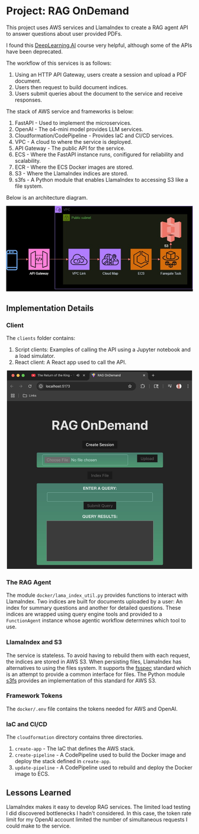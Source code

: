 # Project: RAG OnDemand

This project uses AWS services and LlamaIndex to create a RAG agent API to answer questions about user provided PDFs. 

I found this [DeepLearning.AI](https://learn.deeplearning.ai/courses/building-agentic-rag-with-llamaindex/lesson/nfa5y/building-a-multi-document-agent) course very helpful, although some of the APIs have been deprecated.

The workflow of this services is as follows:

1. Using an HTTP API Gateway, users create a session and upload a PDF document.
1. Users then request to build document indices.
1. Users submit queries about the document to the service and receive responses. 

The stack of AWS service and frameworks is below:

1. FastAPI - Used to implement the microservices. 
1. OpenAI - The o4-mini model provides LLM services.
1. Cloudformation/CodePipeline - Provides IaC and CI/CD services. 
1. VPC - A cloud to where the service is deployed.
1. API Gateway - The public API for the service. 
1. ECS - Where the FastAPI instance runs, conifigured for reliability and scalability.
1. ECR - Where the ECS Docker images are stored.
1. S3 - Where the LlamaIndex indices are stored.
1. s3fs - A Python module that enables LlamaIndex to accessing S3 like a file system.

Below is an architecture diagram.

<p align="center">
  <img src="./assets/img/architecture.jpg" />
</p>

## Implementation Details

### Client

The `clients` folder contains:

1. Script clients: Examples of calling the API using a Jupyter notebook and a load simulator.
1. React client: A React app used to call the API.
 
<p align="center">
  <img src="./assets/img/react.jpeg" width="500" />
</p>

### The RAG Agent

The module `docker/lama_index_util.py` provides functions to interact with LlamaIndex. Two indices are built for documents uploaded by a user: An index for summary questions and another for detailed questions. These indices are wrapped using query engine tools and provided to a `FunctionAgent` instance whose agentic workflow determines which tool to use.

### LlamaIndex and S3

The service is stateless. To avoid having to rebuild them with each request, the indices are stored in AWS S3. When persisting files, LlamaIndex has alternatives to using the files system. It supports the [fsspec](https://filesystem-spec.readthedocs.io/en/latest/intro.html) standard which is an attempt to provide a common interface for files. The Python module [s3fs](https://github.com/s3fs-fuse/s3fs-fuse) provides an implementation of this standard for AWS S3.

### Framework Tokens

The `docker/.env` file contains the tokens needed for AWS and OpenAI. 


### IaC and CI/CD

The `cloudformation` directory contains three directories.

1. `create-app` - The IaC that defines the AWS stack.
1. `create-pipeline` - A CodePipeline used to build the Docker image and deploy the stack defined in `create-app`.
1. `update-pipeline` - A CodePipeline used to rebuild and deploy the Docker image to ECS.


## Lessons Learned

LlamaIndex makes it easy to develop RAG services. The limited load testing I did discovered bottlenecks I hadn't considered. In this case, the token rate limit for my OpenAI account limited the number of simultaneous requests I could make to the service.  





